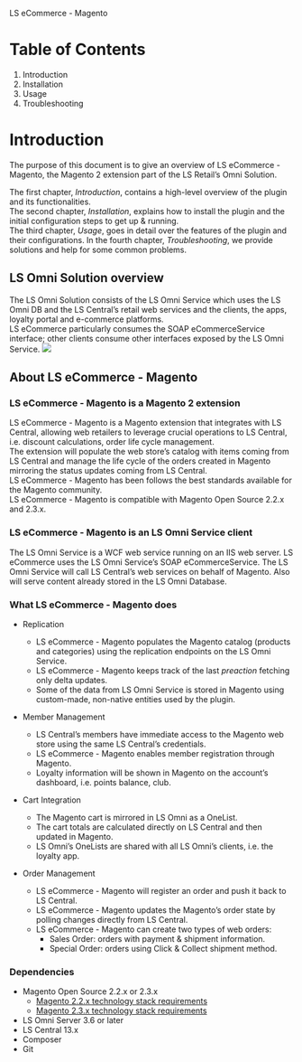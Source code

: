 LS eCommerce - Magento

# Table of Contents

 1. Introduction
 2. Installation
 3. Usage
 4. Troubleshooting
 
# Introduction
The purpose of this document is to give an overview of LS eCommerce - Magento, the Magento 2 extension part of the LS Retail’s Omni Solution.

The first chapter, *Introduction*, contains a high-level overview of the plugin and its functionalities.   
The second chapter, *Installation*, explains how to install the plugin and the initial configuration steps to get up & running.   
The third chapter, *Usage*, goes in detail over the features of the plugin and their configurations.
In the fourth chapter, *Troubleshooting*, we provide solutions and help for some common problems.

## LS Omni Solution overview
The LS Omni Solution consists of the LS Omni Service which uses the LS Omni DB and the LS Central’s retail web services and the clients, the apps, loyalty portal and e-commerce platforms.  
LS eCommerce particularly consumes the SOAP eCommerceService interface; other clients consume other interfaces exposed by the LS Omni Service.
![](resources/component.svg)

## About LS eCommerce - Magento

### LS eCommerce - Magento is a Magento 2 extension

LS eCommerce - Magento is a Magento extension that integrates with LS Central, allowing web retailers to leverage crucial operations to LS Central, i.e. discount calculations, order life cycle management.   
The extension will populate the web store’s catalog with items coming from LS Central and manage the life cycle of the orders created in Magento mirroring the status updates coming from LS Central.  
LS eCommerce - Magento has been follows the best standards available for the Magento community.  
LS eCommerce - Magento is compatible with Magento Open Source 2.2.x and 2.3.x.

### LS eCommerce - Magento is an LS Omni Service client

The LS Omni Service is a WCF web service running on an IIS web server.
LS eCommerce uses the LS Omni Service’s SOAP eCommerceService.
The LS Omni Service will call LS Central’s web services on behalf of Magento. Also will serve content already stored in the LS Omni Database. 

### What LS eCommerce - Magento does

* Replication
  - LS eCommerce - Magento populates the Magento catalog (products and categories) using the replication endpoints on the LS Omni Service.
  - LS eCommerce - Magento keeps track of the last *preaction* fetching only delta updates.
  - Some of the data from LS Omni Service is stored in Magento using custom-made, non-native entities used by the plugin.

* Member Management
  - LS Central’s members have immediate access to the Magento web store using the same LS Central’s credentials.
  - LS eCommerce - Magento enables member registration through Magento.
  - Loyalty information will be shown in Magento on the account’s dashboard, i.e. points balance, club.

* Cart Integration
  - The Magento cart is mirrored in LS Omni as a OneList.
  - The cart totals are calculated directly on LS Central and then updated in Magento.
  - LS Omni’s OneLists are shared with all LS Omni’s clients, i.e. the loyalty app. 

* Order Management
  - LS eCommerce - Magento will register an order and push it back to LS Central.
  - LS eCommerce - Magento updates the Magento’s order state by polling changes directly from LS Central.
  - LS eCommerce - Magento can create two types of web orders:
    - Sales Order: orders with payment & shipment information.
    - Special Order: orders using Click & Collect shipment method.

### Dependencies

* Magento Open Source 2.2.x or 2.3.x
  - [Magento 2.2.x technology stack requirements](https://devdocs.magento.com/guides/v2.2/install-gde/system-requirements-tech.html)
  - [Magento 2.3.x technology stack requirements](https://devdocs.magento.com/guides/v2.3/install-gde/system-requirements-tech.html)
* LS Omni Server 3.6 or later
* LS Central 13.x
* Composer
* Git

